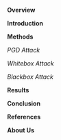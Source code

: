 **Overview**

**Introduction**

**Methods**

*PGD Attack*

*Whitebox Attack*

*Blackbox Attack*

**Results**

**Conclusion**

**References**

**About Us** 
